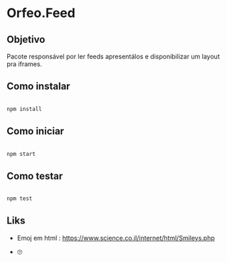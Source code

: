 # Orfeo.Feed

## Objetivo

Pacote responsável por ler feeds apresentálos e disponibilizar um layout pra iframes.

## Como instalar

```cmd

npm install

```

## Como iniciar


```cmd

npm start

```

## Como testar


```cmd

npm test

```
## Liks


- Emoj em html : https://www.science.co.il/internet/html/Smileys.php

- 🙄


